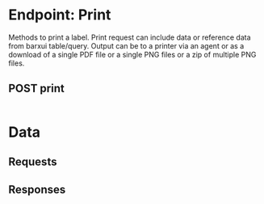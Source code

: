# Endpoint: Print

Methods to print a label. Print request can include data or reference data from barxui table/query.  Output can be to a printer via an agent or as a download of a single PDF file or a single PNG files or a zip of multiple PNG files.

## POST print

```

```

# Data

## Requests

## Responses
